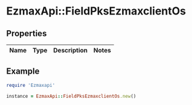 # EzmaxApi::FieldPksEzmaxclientOs

## Properties

| Name | Type | Description | Notes |
| ---- | ---- | ----------- | ----- |

## Example

```ruby
require 'Ezmaxapi'

instance = EzmaxApi::FieldPksEzmaxclientOs.new()
```

